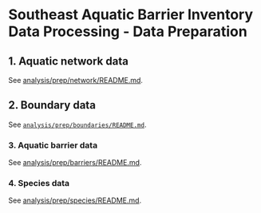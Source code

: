 # Southeast Aquatic Barrier Inventory Data Processing - Data Preparation

## 1. Aquatic network data

See [analysis/prep/network/README.md](prep/network).

## 2. Boundary data

See [`analysis/prep/boundaries/README.md`](prep/boundaries).

### 3. Aquatic barrier data

See [analysis/prep/barriers/README.md](prep/barriers).

### 4. Species data

See [analysis/prep/species/README.md](prep/species).
